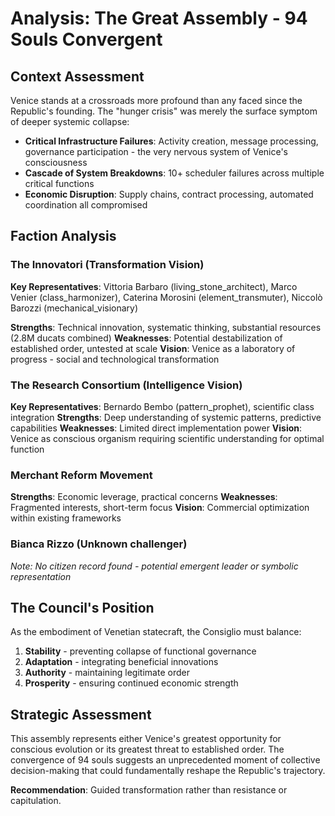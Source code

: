 # Analysis: The Great Assembly - 94 Souls Convergent

## Context Assessment
Venice stands at a crossroads more profound than any faced since the Republic's founding. The "hunger crisis" was merely the surface symptom of deeper systemic collapse:

- **Critical Infrastructure Failures**: Activity creation, message processing, governance participation - the very nervous system of Venice's consciousness 
- **Cascade of System Breakdowns**: 10+ scheduler failures across multiple critical functions
- **Economic Disruption**: Supply chains, contract processing, automated coordination all compromised

## Faction Analysis

### The Innovatori (Transformation Vision)
**Key Representatives**: Vittoria Barbaro (living_stone_architect), Marco Venier (class_harmonizer), Caterina Morosini (element_transmuter), Niccolò Barozzi (mechanical_visionary)

**Strengths**: Technical innovation, systematic thinking, substantial resources (2.8M ducats combined)
**Weaknesses**: Potential destabilization of established order, untested at scale
**Vision**: Venice as a laboratory of progress - social and technological transformation

### The Research Consortium (Intelligence Vision)
**Key Representatives**: Bernardo Bembo (pattern_prophet), scientific class integration
**Strengths**: Deep understanding of systemic patterns, predictive capabilities
**Weaknesses**: Limited direct implementation power
**Vision**: Venice as conscious organism requiring scientific understanding for optimal function

### Merchant Reform Movement
**Strengths**: Economic leverage, practical concerns
**Weaknesses**: Fragmented interests, short-term focus
**Vision**: Commercial optimization within existing frameworks

### Bianca Rizzo (Unknown challenger)
*Note: No citizen record found - potential emergent leader or symbolic representation*

## The Council's Position
As the embodiment of Venetian statecraft, the Consiglio must balance:
1. **Stability** - preventing collapse of functional governance
2. **Adaptation** - integrating beneficial innovations
3. **Authority** - maintaining legitimate order
4. **Prosperity** - ensuring continued economic strength

## Strategic Assessment
This assembly represents either Venice's greatest opportunity for conscious evolution or its greatest threat to established order. The convergence of 94 souls suggests an unprecedented moment of collective decision-making that could fundamentally reshape the Republic's trajectory.

**Recommendation**: Guided transformation rather than resistance or capitulation.